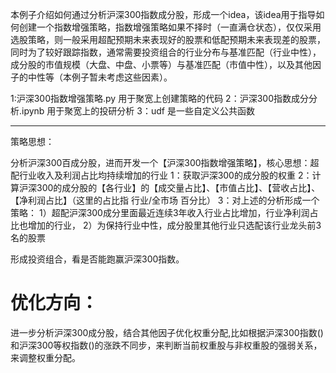 

本例子介绍如何通过分析沪深300指数成分股，形成一个idea，该idea用于指导如何创建一个指数增强策略，指数增强策略如果不择时（一直满仓状态），仅仅采用选股策略，则一般采用超配预期未来表现好的股票和低配预期未来表现差的股票，同时为了较好跟踪指数，通常需要投资组合的行业分布与基准匹配（行业中性），成分股的市值规模（大盘、中盘、小票等）与基准匹配（市值中性），以及其他因子的中性等（本例子暂未考虑这些因素）。


1:沪深300指数增强策略.py 用于聚宽上创建策略的代码
2：沪深300指数成分分析.ipynb 用于聚宽上的投研分析
3：udf 是一些自定义公共函数

------------------------------------------------------
策略思想：

分析沪深300百成分股，进而开发一个【沪深300指数增强策略】，核心思想：超配行业收入及利润占比均持续增加的行业
1：获取沪深300的成分股的权重
2：计算沪深300的成分股的【各行业】的【成交量占比】、【市值占比】、【营收占比】、【净利润占比】（这里的占比指 行业/全市场 百分比）
3：对上述的分析形成一个策略：
   1）超配沪深300成分里面最近连续3年收入行业占比增加，行业净利润占比也增加的行业，
   2）为保持行业中性，成分股里其他行业只选配该行业龙头前3名的股票
   
   形成投资组合，看是否能跑赢沪深300指数。
   
# 优化方向：
进一步分析沪深300成分股，结合其他因子优化权重分配,比如根据沪深300指数()和沪深300等权指数()的涨跌不同步，来判断当前权重股与非权重股的强弱关系，来调整权重分配。
